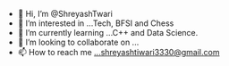 - 👋 Hi, I’m @ShreyashTwari
- 👀 I’m interested in ...Tech, BFSI and Chess
- 🌱 I’m currently learning ...C++ and Data Science.
- 💞️ I’m looking to collaborate on ...
- 📫 How to reach me ...shreyashtiwari3330@gmail.com

<!---
ShreyashTwari/ShreyashTwari is a ✨ special ✨ repository because its `README.md` (this file) appears on your GitHub profile.
You can click the Preview link to take a look at your changes.
--->

